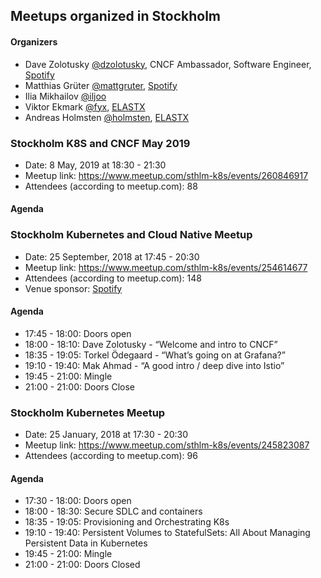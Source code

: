 ## Meetups organized in Stockholm

#### Organizers

 - Dave Zolotusky [@dzolotusky](https://github.com/dzolotusky), CNCF Ambassador, Software Engineer, [Spotify](https://www.spotify.com/)
 - Matthias Grüter [@mattgruter](https://github.com/mattgruter), [Spotify](https://www.spotify.com/)
 - Ilia Mikhailov [@iljoo](https://github.com/iljoo)
 - Viktor Ekmark [@fyx](https://github.com/fyx), [ELASTX](https://elastx.se/en)
 - Andreas Holmsten [@holmsten](https://github.com/holmsten), [ELASTX](https://elastx.se/en)

### Stockholm K8S and CNCF May 2019

 - Date: 8 May, 2019 at 18:30 - 21:30
 - Meetup link: https://www.meetup.com/sthlm-k8s/events/260846917
 - Attendees (according to meetup.com): 88


#### Agenda


### Stockholm Kubernetes and Cloud Native Meetup

 - Date: 25 September, 2018 at 17:45 - 20:30
 - Meetup link: https://www.meetup.com/sthlm-k8s/events/254614677
 - Attendees (according to meetup.com): 148
 - Venue sponsor: [Spotify](https://www.spotify.com/)

#### Agenda

 - 17:45 - 18:00: Doors open 
 - 18:00 - 18:10: Dave Zolotusky - “Welcome and intro to CNCF” 
 - 18:35 - 19:05: Torkel Ödegaard - “What’s going on at Grafana?” 
 - 19:10 - 19:40: Mak Ahmad - “A good intro / deep dive into Istio” 
 - 19:45 - 21:00: Mingle 
 - 21:00 - 21:00: Doors Close 

### Stockholm Kubernetes Meetup

 - Date: 25 January, 2018 at 17:30 - 20:30
 - Meetup link: https://www.meetup.com/sthlm-k8s/events/245823087
 - Attendees (according to meetup.com): 96


#### Agenda

 - 17:30 - 18:00: Doors open 
 - 18:00 - 18:30: Secure SDLC and containers 
 - 18:35 - 19:05: Provisioning and Orchestrating K8s 
 - 19:10 - 19:40: Persistent Volumes to StatefulSets: All About Managing Persistent Data in Kubernetes 
 - 19:45 - 21:00: Mingle 
 - 21:00 - 21:00: Doors Closed 
